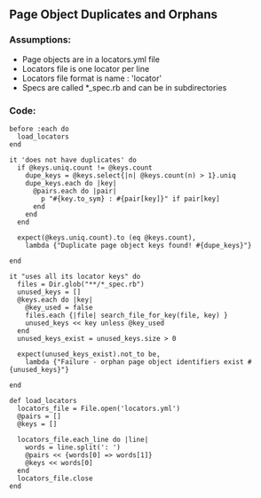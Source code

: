 ## Page Object Duplicates and Orphans

### Assumptions:

* Page objects are in a locators.yml file
* Locators file is one locator per line
* Locators file format is name : 'locator'
* Specs are called *_spec.rb and can be in subdirectories

### Code:

    before :each do
      load_locators
    end

    it 'does not have duplicates' do
      if @keys.uniq.count != @keys.count
        dupe_keys = @keys.select{|n| @keys.count(n) > 1}.uniq
        dupe_keys.each do |key|
          @pairs.each do |pair|
            p "#{key.to_sym} : #{pair[key]}" if pair[key]
          end
        end
      end

      expect(@keys.uniq.count).to (eq @keys.count),
        lambda {"Duplicate page object keys found! #{dupe_keys}"}

    end

    it "uses all its locator keys" do
      files = Dir.glob("**/*_spec.rb")
      unused_keys = []
      @keys.each do |key|
        @key_used = false
        files.each {|file| search_file_for_key(file, key) }
        unused_keys << key unless @key_used
      end
      unused_keys_exist = unused_keys.size > 0

      expect(unused_keys_exist).not_to be,
        lambda {"Failure - orphan page object identifiers exist #{unused_keys}"}

    end

    def load_locators
      locators_file = File.open('locators.yml')
      @pairs = []
      @keys = []

      locators_file.each_line do |line|
        words = line.split(': ')
        @pairs << {words[0] => words[1]}
        @keys << words[0]
      end
      locators_file.close
    end

